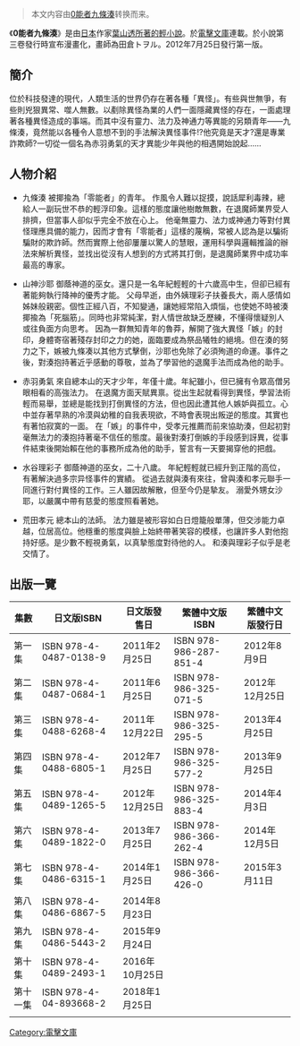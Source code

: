 > 本文内容由[0能者九條湊](https://zh.wikipedia.org/wiki/0能者九條湊)转换而来。


《**0能者九條湊**》是由[日本](../Page/日本.md "wikilink")作家[葉山透所著的](https://zh.wikipedia.org/wiki/葉山透 "wikilink")[輕小說](../Page/輕小說.md "wikilink")。於[電擊文庫](../Page/電擊文庫.md "wikilink")連載。於小說第三卷發行時宣布漫畫化，畫師為田倉トヲル。2012年7月25日發行第一版。

## 簡介

位於科技發達的現代，人類生活的世界仍存在著各種「異怪」。有些與世無爭，有些則兇狠異常、噬人無數。以剷除異怪為業的人們一面隱藏異怪的存在，一面處理著各種異怪造成的事端。而其中沒有靈力、法力及神通力等異能的另類青年——九條湊，竟然能以各種令人意想不到的手法解決異怪事件\!?他究竟是天才?還是專業詐欺師?一切從一個名為赤羽勇氣的天才異能少年與他的相遇開始說起......

## 人物介紹

  - 九條湊
    被揶揄為「零能者」的青年。
    作風令人難以捉摸，說話犀利毒辣，總給人一副玩世不恭的輕浮印象。這樣的態度讓他樹敵無數，在退魔師業界受人排擠，但當事人卻似乎完全不放在心上。
    他毫無靈力、法力或神通力等對付異怪理應具備的能力，因而才會有「零能者」這樣的蔑稱，常被人認為是以騙術騙財的欺詐師。然而實際上他卻屢屢以驚人的慧眼，運用科學與邏輯推論的辦法來解析異怪，並找出從沒有人想到的方式將其打倒，是退魔師業界中成功率最高的專家。

<!-- end list -->

  - 山神沙耶
    御蔭神道的巫女。還只是一名年紀輕輕的十六歲高中生，但卻已經有著能夠執行降神的優秀才能。
    父母早逝，由外姨理彩子扶養長大，兩人感情如姊妹般親密。個性正經八百，不知變通，讓她經常陷入煩惱，也使她不時被湊揶揄為「死腦筋」。同時也非常純潔，對人情世故缺乏歷練，不懂得懷疑別人或往負面方向思考。
    因為一群無知青年的魯莽，解開了強大異怪「嫉」的封印，身體寄宿著殘存封印之力的她，面臨要成為祭品犧牲的絕境。但在湊的努力之下，嫉被九條凑以其他方式擊倒，沙耶也免除了必須殉道的命運。事件之後，對湊抱持著近乎感動的尊敬，並為了學習他的退魔手法而成為他的助手。

<!-- end list -->

  - 赤羽勇氣
    來自總本山的天才少年，年僅十歲。年紀雖小，但已擁有令眾高僧另眼相看的高強法力。
    在退魔方面天賦異禀。從出生起就看得到異怪，學習法術輕而易舉，並總是能找到打倒異怪的方法，但也因此遭其他人嫉妒與孤立。心中並存著早熟的冷漠與幼稚的自我表現欲，不時會表現出叛逆的態度。其實也有著怕寂寞的一面。
    在「嫉」的事件中，受孝元推薦而前來協助湊，但起初對毫無法力的湊抱持著毫不信任的態度。最後對湊打倒嫉的手段感到訝異，從事件結束後開始賴在他的事務所成為他的助手，誓言有一天要揭穿他的把戲。

<!-- end list -->

  - 水谷理彩子
    御蔭神道的巫女，二十八歲。
    年紀輕輕就已經升到正階的高位，有著解決過多宗异怪事件的實績。
    從過去就與湊有來往，曾與湊和孝元聯手一同進行對付異怪的工作。三人雖因故解散，但至今仍是摯友。
    溺愛外甥女沙耶，以嚴厲中帶有慈愛的態度照看著她。

<!-- end list -->

  - 荒田孝元
    總本山的法師。
    法力雖是被形容如白日燈籠般單薄，但交涉能力卓越，位居高位。他穩重的態度與臉上始終帶著笑容的模樣，也讓許多人對他抱持好感。是少數不輕視勇氣，以真摯態度對待他的人。
    和湊與理彩子似乎是老交情了。

## 出版一覽

| 集數   | 日文版ISBN                | 日文版發售日      | 繁體中文版ISBN              | 繁體中文版發行日    |
| ---- | ---------------------- | ----------- | ---------------------- | ----------- |
| 第一集  | ISBN 978-4-0487-0138-9 | 2011年2月25日  | ISBN 978-986-287-851-4 | 2012年8月9日   |
| 第二集  | ISBN 978-4-0487-0684-1 | 2011年6月25日  | ISBN 978-986-325-071-5 | 2012年12月25日 |
| 第三集  | ISBN 978-4-0488-6268-4 | 2011年12月22日 | ISBN 978-986-325-295-5 | 2013年4月25日  |
| 第四集  | ISBN 978-4-0488-6805-1 | 2012年7月25日  | ISBN 978-986-325-577-2 | 2013年9月25日  |
| 第五集  | ISBN 978-4-0489-1265-5 | 2012年12月25日 | ISBN 978-986-325-883-4 | 2014年4月3日   |
| 第六集  | ISBN 978-4-0489-1822-0 | 2013年7月25日  | ISBN 978-986-366-262-4 | 2014年12月5日  |
| 第七集  | ISBN 978-4-0486-6315-1 | 2014年1月25日  | ISBN 978-986-366-426-0 | 2015年3月11日  |
| 第八集  | ISBN 978-4-0486-6867-5 | 2014年8月23日  |                        |             |
| 第九集  | ISBN 978-4-0486-5443-2 | 2015年9月24日  |                        |             |
| 第十集  | ISBN 978-4-0489-2493-1 | 2016年10月25日 |                        |             |
| 第十一集 | ISBN 978-4-04-893668-2 | 2018年1月25日  |                        |             |
|      |                        |             |                        |             |

[Category:電擊文庫](https://zh.wikipedia.org/wiki/Category:電擊文庫 "wikilink")